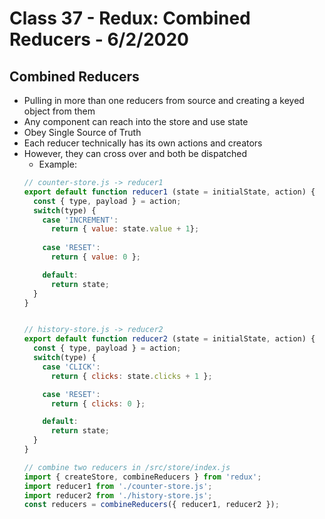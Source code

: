 # Class 37 - Redux: Combined Reducers - 6/2/2020  

## Combined Reducers  
* Pulling in more than one reducers from source and creating a keyed object from them 
* Any component can reach into the store and use state  
* Obey Single Source of Truth 
* Each reducer technically has its own actions and creators 
* However, they can cross over and both be dispatched 
  * Example:
  ```javascript
  // counter-store.js -> reducer1
  export default function reducer1 (state = initialState, action) {
    const { type, payload } = action;
    switch(type) {
      case 'INCREMENT':
        return { value: state.value + 1};
      
      case 'RESET':
        return { value: 0 };

      default:
        return state;
    }
  }


  // history-store.js -> reducer2
  export default function reducer2 (state = initialState, action) {
    const { type, payload } = action;
    switch(type) {
      case 'CLICK':
        return { clicks: state.clicks + 1 };

      case 'RESET':
        return { clicks: 0 };

      default:
        return state;
    }
  }

  // combine two reducers in /src/store/index.js
  import { createStore, combineReducers } from 'redux';
  import reducer1 from './counter-store.js';
  import reducer2 from './history-store.js';
  const reducers = combineReducers({ reducer1, reducer2 });
  ```